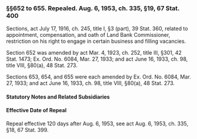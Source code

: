 ### §§652 to 655. Repealed. Aug. 6, 1953, ch. 335, §19, 67 Stat. 400 ###

Sections, act July 17, 1916, ch. 245, title I, §3 (part), 39 Stat. 360, related to appointment, compensation, and oath of Land Bank Commissioner, restriction on his right to engage in certain business and filling vacancies.

Section 652 was amended by act Mar. 4, 1923, ch. 252, title III, §301, 42 Stat. 1473; Ex. Ord. No. 6084, Mar. 27, 1933; and act June 16, 1933, ch. 98, title VIII, §80(a), 48 Stat. 273.

Sections 653, 654, and 655 were each amended by Ex. Ord. No. 6084, Mar. 27, 1933; and act June 16, 1933, ch. 98, title VIII, §80(a), 48 Stat. 273.

#### **Statutory Notes and Related Subsidiaries** ####

#### Effective Date of Repeal ####

Repeal effective 120 days after Aug. 6, 1953, see act Aug. 6, 1953, ch. 335, §18, 67 Stat. 399.